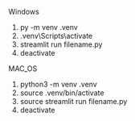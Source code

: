 Windows
1. py -m venv .venv
2. .venv\Scripts\activate
3. streamlit run filename.py
4. deactivate

MAC_OS
1. python3 -m venv .venv
2. source .venv/bin/activate
3. source streamlit run filename.py
4. deactivate
